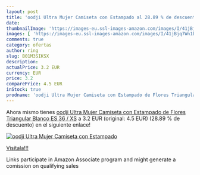 ```yaml
---
layout: post
title: 'oodji Ultra Mujer Camiseta con Estampado al 28.89 % de descuento'
date: 
thumbnailImage: 'https://images-eu.ssl-images-amazon.com/images/I/41jBjq7Wn1L._SL200_.jpg'
images: [ 'https://images-eu.ssl-images-amazon.com/images/I/41jBjq7Wn1L._SL200_.jpg' ]
comments: true
category: ofertas
author: ring
slug: B01M3SIKSX
description:
actualPrice: 3.2 EUR
currency: EUR
price: 3.2
comparePrice: 4.5 EUR
inStock: true
prodname: 'oodji Ultra Mujer Camiseta con Estampado de Flores Triangular  Blanco  ES 36 / XS'
---
```


Ahora mismo tienes [oodji Ultra Mujer Camiseta con Estampado de Flores Triangular  Blanco  ES 36 / XS](https://www.amazon.es/dp/B01M3SIKSX/?tag=tolees-21) a 3.2 EUR (original: 4.5 EUR) (28.89 %  de descuento) en el siguiente enlace!

[![oodji Ultra Mujer Camiseta con Estampado](https://images-eu.ssl-images-amazon.com/images/I/41jBjq7Wn1L._SL200_.jpg)](https://www.amazon.es/dp/B01M3SIKSX/?tag=tolees-21)

[Visítala!!!](https://www.amazon.es/dp/B01M3SIKSX/?tag=tolees-21)

Links participate in Amazon Associate program and might generate a comission on qualifying sales
